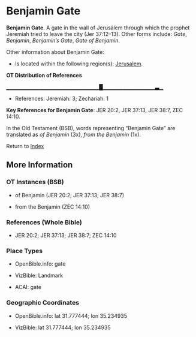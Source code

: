 # Benjamin Gate
**Benjamin Gate**. 
A gate in the wall of Jerusalem through which the prophet Jeremiah tried to leave the city (Jer 37:12–13). 
Other forms include: 
*Gate*, *Benjamin*, *Benjamin’s Gate*, *Gate of Benjamin*. 




Other information about Benjamin Gate:


* Is located within the following region(s): 
[Jerusalem](Jerusalem.md). 


**OT Distribution of References**

▁▁▁▁▁▁▁▁▁▁▁▁▁▁▁▁▁▁▁▁▁▁▁█▁▁▁▁▁▁▁▁▁▁▁▁▁▃▁
* References: Jeremiah: 3; Zechariah: 1



**Key References for Benjamin Gate**: 
JER 20:2, JER 37:13, JER 38:7, ZEC 14:10. 


In the Old Testament (BSB), words representing “Benjamin Gate” are translated as 
*of Benjamin* (3x), *from the Benjamin* (1x). 




Return to [Index](00-Index.md)

## More Information

### OT Instances (BSB)

* of Benjamin (JER 20:2; JER 37:13; JER 38:7)

* from the Benjamin (ZEC 14:10)



### References (Whole Bible)

* JER 20:2; JER 37:13; JER 38:7; ZEC 14:10


### Place Types

* OpenBible.info: gate

* VizBible: Landmark

* ACAI: gate



### Geographic Coordinates

* OpenBible.info: lat 31.777444; lon 35.234935

* VizBible: lat 31.777444; lon 35.234935




